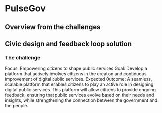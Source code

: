 # PulseGov 


## Overview from the challenges

## Civic design and feedback loop solution

### The challenge

Focus: Empowering citizens to shape public services
Goal: Develop a platform that actively involves citizens in the creation and continuous improvement of digital public services.
Expected Outcome: A seamless, scalable platform that enables citizens to play an active role in designing digital public services. This platform will allow citizens to provide ongoing feedback, ensuring that public services evolve based on their needs and insights, while strengthening the connection between the government and the people.




